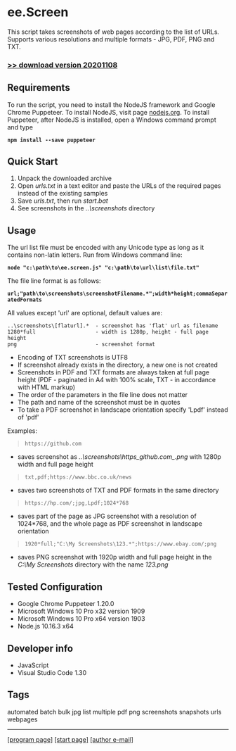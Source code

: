 # ee.Screen

This script takes screenshots of web pages according to the list of URLs. Supports various resolutions and multiple formats - JPG, PDF, PNG and TXT.

### [>> download version 20201108](https://github.com/rytsikau/ee.Screen/raw/master/ee.Screen_20201108.zip)



## Requirements

To run the script, you need to install the NodeJS framework and Google Chrome Puppeteer. To install NodeJS, visit page [nodejs.org](https://nodejs.org). To install Puppeteer, after NodeJS is installed, open a Windows command prompt and type

**`npm install --save puppeteer`**



## Quick Start

1. Unpack the downloaded archive
2. Open *urls.txt* in a text editor and paste the URLs of the required pages instead of the existing samples
3. Save *urls.txt*, then run *start.bat*
4. See screenshots in the *..\screenshots* directory



## Usage

The url list file must be encoded with any Unicode type as long as it contains non-latin letters. Run from Windows command line:

**`node "c:\path\to\ee.screen.js" "c:\path\to\url\list\file.txt"`**

The file line format is as follows:

**`url;"path\to\screenshots\screenshotFilename.*";width*height;commaSeparatedFormats`**

All values except 'url' are optional, default values are:

```
..\screenshots\[flaturl].*  - screenshot has 'flat' url as filename
1280*full                   - width is 1280p, height - full page height
png                         - screenshot format
```

* Encoding of TXT screenshots is UTF8
* If screenshot already exists in the directory, a new one is not created
* Screenshots in PDF and TXT formats are always taken at full page height (PDF - paginated in A4 with 100% scale, TXT - in accordance with HTML markup)
* The order of the parameters in the file line does not matter
* The path and name of the screenshot must be in quotes
* To take a PDF screenshot in landscape orientation specify 'Lpdf' instead of 'pdf'

Examples:

>     https://github.com

* saves screenshot as *..\screenshots\https_github.com_.png* with 1280p width and full page height

>     txt,pdf;https://www.bbc.co.uk/news

* saves two screenshots of TXT and PDF formats in the same directory

>     https://hp.com/;jpg,Lpdf;1024*768

* saves part of the page as JPG screenshot with a resolution of 1024*768, and the whole page as PDF screenshot in landscape orientation

>     1920*full;"C:\My Screenshots\123.*";https://www.ebay.com/;png

* saves PNG screenshot with 1920p width and full page height in the *C:\My Screenshots* directory with the name *123.png*



## Tested Configuration

* Google Chrome Puppeteer 1.20.0
* Microsoft Windows 10 Pro x32 version 1909
* Microsoft Windows 10 Pro x64 version 1903
* Node.js 10.16.3 x64



## Developer info

* JavaScript
* Visual Studio Code 1.30



## Tags

automated batch bulk jpg list multiple pdf png screenshots snapshots urls webpages

---
[[program page]](https://rytsikau.github.io/ee.Screen) [[start page]](https://rytsikau.github.io) [[author e-mail]](mailto:y.rytsikau@gmail.com)
